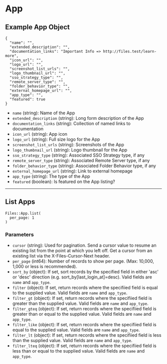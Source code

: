 # App

## Example App Object

```
{
  "name": "",
  "extended_description": "",
  "documentation_links": "Important Info => http://files.test/learn-more",
  "icon_url": "",
  "logo_url": "",
  "screenshot_list_urls": "",
  "logo_thumbnail_url": "",
  "sso_strategy_type": "",
  "remote_server_type": "",
  "folder_behavior_type": "",
  "external_homepage_url": "",
  "app_type": "",
  "featured": true
}
```

* `name` (string): Name of the App
* `extended_description` (string): Long form description of the App
* `documentation_links` (string): Collection of named links to documentation
* `icon_url` (string): App icon
* `logo_url` (string): Full size logo for the App
* `screenshot_list_urls` (string): Screenshots of the App
* `logo_thumbnail_url` (string): Logo thumbnail for the App
* `sso_strategy_type` (string): Associated SSO Strategy type, if any
* `remote_server_type` (string): Associated Remote Server type, if any
* `folder_behavior_type` (string): Associated Folder Behavior type, if any
* `external_homepage_url` (string): Link to external homepage
* `app_type` (string): The type of the App
* `featured` (boolean): Is featured on the App listing?


---

## List Apps

```
Files::App.list(
  per_page: 1
)
```

### Parameters

* `cursor` (string): Used for pagination.  Send a cursor value to resume an existing list from the point at which you left off.  Get a cursor from an existing list via the X-Files-Cursor-Next header.
* `per_page` (int64): Number of records to show per page.  (Max: 10,000, 1,000 or less is recommended).
* `sort_by` (object): If set, sort records by the specified field in either 'asc' or 'desc' direction (e.g. sort_by[last_login_at]=desc). Valid fields are `name` and `app_type`.
* `filter` (object): If set, return records where the specifiied field is equal to the supplied value. Valid fields are `name` and `app_type`.
* `filter_gt` (object): If set, return records where the specifiied field is greater than the supplied value. Valid fields are `name` and `app_type`.
* `filter_gteq` (object): If set, return records where the specifiied field is greater than or equal to the supplied value. Valid fields are `name` and `app_type`.
* `filter_like` (object): If set, return records where the specifiied field is equal to the supplied value. Valid fields are `name` and `app_type`.
* `filter_lt` (object): If set, return records where the specifiied field is less than the supplied value. Valid fields are `name` and `app_type`.
* `filter_lteq` (object): If set, return records where the specifiied field is less than or equal to the supplied value. Valid fields are `name` and `app_type`.
